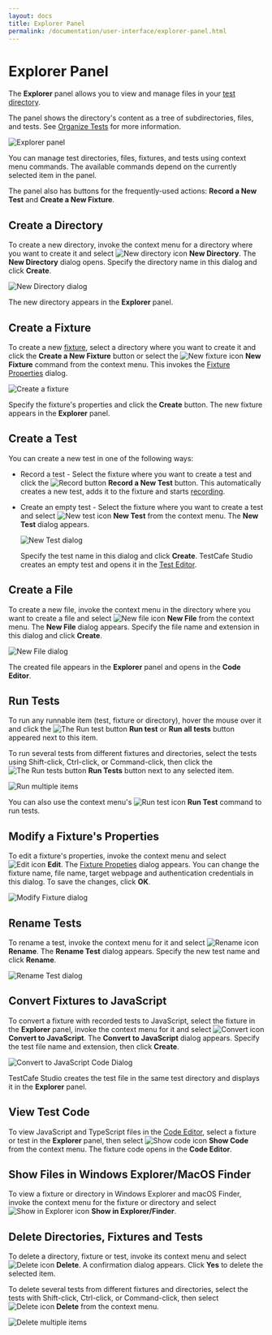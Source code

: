 ```yaml
---
layout: docs
title: Explorer Panel
permalink: /documentation/user-interface/explorer-panel.html
---
```

# Explorer Panel

The **Explorer** panel allows you to view and manage files in your [test directory](../guides/organize-tests.md#test-directory).

The panel shows the directory's content as a tree of subdirectories, files, and tests. See [Organize Tests](../guides/organize-tests.md) for more information.

![Explorer panel](../../images/guides/explorer-panel.png)

You can manage test directories, files, fixtures, and tests using context menu commands. The available commands depend on the currently selected item in the panel.

The panel also has buttons for the frequently-used actions: **Record a New Test** and **Create a New Fixture**.

## Create a Directory

To create a new directory, invoke the context menu for a directory where you want to create it and select ![New directory icon](../../images/user-interface/context-menu/new-directory.png) **New Directory**. The **New Directory** dialog opens. Specify the directory name in this dialog and click **Create**.

![New Directory dialog](../../images/user-interface/dialogs/new-directory-dialog.png)

The new directory appears in the **Explorer** panel.

## Create a Fixture

To create a new [fixture](../guides/record-tests/README.md#create-fixtures), select a directory where you want to create it and click the  **Create a New Fixture** button or select the ![New fixture icon](../../images/user-interface/context-menu/new-fixture.png) **New Fixture** command from the context menu. This invokes the [Fixture Properties](../user-interface/fixture-properties-dialog.md) dialog.

![Create a fixture](../../images/user-interface/dialogs/new-fixture-dialog.png)

Specify the fixture's properties and click the **Create** button. The new fixture appears in the **Explorer** panel.

## Create a Test

You can create a new test in one of the following ways:

* Record a test - Select the fixture where you want to create a test and click the ![Record button](../../images/getting-started/record-test-icon.png) **Record a New Test** button. This automatically creates a new test, adds it to the fixture and starts [recording](../guides/record-tests/README.md).

* Create an empty test - Select the fixture where you want to create a test and select ![New test icon](../../images/user-interface/context-menu/new-test.png) **New Test** from the context menu. The **New Test** dialog appears.

    ![New Test dialog](../../images/user-interface/dialogs/new-test-dialog.png)

    Specify the test name in this dialog and click **Create**. TestCafe Studio creates an empty test and opens it in the [Test Editor](test-editor.md).

## Create a File

To create a new file,  invoke the context menu in the directory where you want to create a file and select ![New file icon](../../images/user-interface/context-menu/new-file.png) **New File** from the context menu. The **New File** dialog appears. Specify the file name and extension in this dialog and click **Create**.

![New File dialog](../../images/user-interface/dialogs/new-file-dialog.png)

The created file appears in the **Explorer** panel and opens in the **Code Editor**.

## Run Tests

To run any runnable item (test, fixture or directory), hover the mouse over it and click the ![The Run test button](../../images/user-interface/context-menu/run-tests.png) **Run test** or **Run all tests** button appeared next to this item.

To run several tests from different fixtures and directories, select the tests using Shift-click, Ctrl-click, or Command-click, then click the ![The Run tests button](../../images/user-interface/context-menu/run-tests.png) **Run Tests** button next to any selected item.

![Run multiple items](../../images/user-interface/running-multiple-items.png)

You can also use the context menu's ![Run test icon](../../images/user-interface/context-menu/run-tests.png) **Run Test** command to run tests.

## Modify a Fixture's Properties

To edit a fixture's properties, invoke the context menu and select ![Edit icon](../../images/user-interface/context-menu/fixture-modify.png) **Edit**. The [Fixture Propeties](../user-interface/fixture-properties-dialog.md) dialog appears. You can change the fixture name, file name, target webpage and authentication credentials in this dialog. To save the changes, click **OK**.

![Modify Fixture dialog](../../images/user-interface/dialogs/modify-fixture-dialog.png)

## Rename Tests

To rename a test, invoke the context menu for it and select ![Rename icon](../../images/user-interface/context-menu/rename.png) **Rename**. The **Rename Test** dialog appears. Specify the new test name and click **Rename**.

![Rename Test dialog](../../images/user-interface/dialogs/rename-test-dialog.png)

## Convert Fixtures to JavaScript

To convert a fixture with recorded tests to JavaScript, select the fixture in the **Explorer** panel, invoke the context menu for it and select ![Convert icon](../../images/user-interface/context-menu/convert.png) **Convert to JavaScript**. The **Convert to JavaScript** dialog appears. Specify the test file name and extension, then click **Create**.

![Convert to JavaScript Code Dialog](../../images//user-interface/dialogs/convert-dialog.png)

TestCafe Studio creates the test file in the same test directory and displays it in the **Explorer** panel.

## View Test Code

To view JavaScript and TypeScript files in the [Code Editor](code-editor.md), select a fixture or test in the **Explorer** panel, then select ![Show code icon](../../images/user-interface/context-menu/show-code.png) **Show Code** from the context menu. The fixture code opens in the **Code Editor**.

## Show Files in Windows Explorer/MacOS Finder

To view a fixture or directory in Windows Explorer and macOS Finder, invoke the context menu for the fixture or directory and select ![Show in Explorer icon](../../images/user-interface/context-menu/show-in-explorer.png) **Show in Explorer/Finder**.

## Delete Directories, Fixtures and Tests

To delete a directory, fixture or test, invoke its context menu and select ![Delete icon](../../images/user-interface/context-menu/delete.png) **Delete**. A confirmation dialog appears. Click **Yes** to delete the selected item.

To delete several tests from different fixtures and directories, select the tests with Shift-click, Ctrl-click, or Command-click, then select ![Delete icon](../../images/user-interface/context-menu/delete.png) **Delete** from the context menu.

![Delete multiple items](../../images/user-interface/deleting-multiple-items.png)